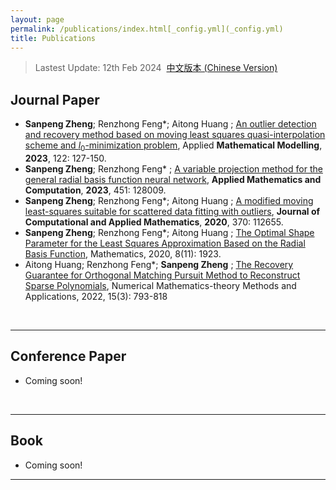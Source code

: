```yaml
---
layout: page
permalink: /publications/index.html[_config.yml](_config.yml)
title: Publications
---
```


> Lastest Update: 12th Feb 2024&nbsp;  [中文版本 (Chinese Version)](https://caihanlin.com/file/publications-zh/)

## Journal Paper

- **Sanpeng Zheng**; Renzhong Feng*; Aitong Huang ; [An outlier detection and recovery method
  based on moving least squares quasi-interpolation scheme and $l_0$-minimization problem](https://doi.org/10.1016/j.apm.2023.05.032), Applied
  **Mathematical Modelling**, **2023**, 122: 127-150. 
- **Sanpeng Zheng**; Renzhong Feng* ; [A variable projection method for the general radial basis
  function neural network](https://doi.org/10.1016/j.amc.2023.128009), **Applied Mathematics and Computation**, **2023**, 451: 128009.
- **Sanpeng Zheng**; Renzhong Feng*; Aitong Huang ; [A modified moving least-squares suitable for
  scattered data fitting with outliers](https://doi.org/10.1016/j.cam.2019.112655), **Journal of Computational and Applied Mathematics**, **2020**,
  370: 112655.
- **Sanpeng Zheng**; Renzhong Feng*; Aitong Huang ; [The Optimal Shape Parameter for the Least
  Squares Approximation Based on the Radial Basis Function](https://doi.org/10.3390/math8111923), Mathematics, 2020, 8(11): 1923.
- Aitong Huang; Renzhong Feng*; **Sanpeng Zheng** ; [The Recovery Guarantee for Orthogonal
  Matching Pursuit Method to Reconstruct Sparse Polynomials](https://doi.org/10.4208/nmtma.OA-2022-0015), Numerical Mathematics-theory Methods
  and Applications, 2022, 15(3): 793-818

<br>

---
## Conference Paper

- Coming soon!

<br>

---

## Book

- Coming soon!

---
  <br>
